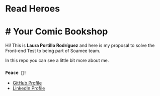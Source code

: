 # Read Heroes

# # Your Comic Bookshop

Hi! This is **Laura Portillo Rodríguez** and here is my proposal to solve the Front-end Test to being part of Soamee team.

In this repo you can see a little bit more about me.

### `Peace 🖖!`

- [GitHub Profile](https://github.com/lauraportillo)
- [LinkedIn Profile](https://www.linkedin.com/in/laura-portillo-rodr%C3%ADguez/)
